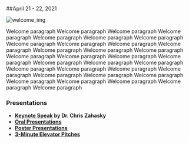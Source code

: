##April 21 - 22, 2021

![welcome_img](http://geoscience.wisc.edu/geoscience/wp-content/uploads/sites/2/2018/07/DSCF3973.jpg)

Welcome paragraph Welcome paragraph Welcome paragraph Welcome paragraph Welcome paragraph Welcome paragraph Welcome paragraph Welcome paragraph Welcome paragraph Welcome paragraph Welcome paragraph Welcome paragraph Welcome paragraph Welcome paragraph Welcome paragraph Welcome paragraph Welcome paragraph Welcome paragraph Welcome paragraph Welcome paragraph Welcome paragraph Welcome paragraph Welcome paragraph Welcome paragraph Welcome paragraph Welcome paragraph Welcome paragraph Welcome paragraph Welcome paragraph Welcome paragraph Welcome paragraph Welcome paragraph Welcome paragraph

### Presentations

- **[Keynote Speak](https://wisc-geo-symposium21.github.io/pages/keynote) by Dr. Chris Zahasky**
- **[Oral Presentations](https://wisc-geo-symposium21.github.io/pages/oral/oral_index)**
- **[Poster Presentations](https://wisc-geo-symposium21.github.io/pages/poster/poster_index)**
- **[3-Minute Elevator Pitches](https://wisc-geo-symposium21.github.io/pages/elevator_pitch/elevator_pitch_index)**
